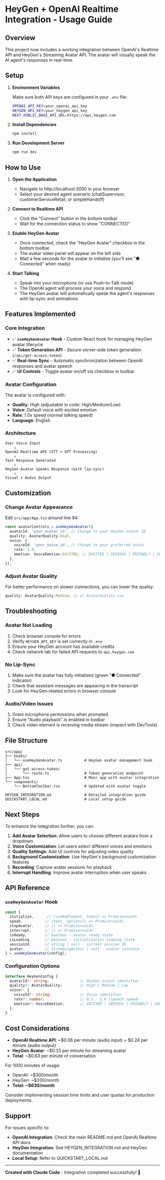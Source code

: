 # HeyGen + OpenAI Realtime Integration - Usage Guide

## Overview

This project now includes a working integration between OpenAI's Realtime API and HeyGen's Streaming Avatar API. The avatar will visually speak the AI agent's responses in real-time.

## Setup

1. **Environment Variables**

   Make sure both API keys are configured in your `.env` file:
   ```bash
   OPENAI_API_KEY=your_openai_api_key
   HEYGEN_API_KEY=your_heygen_api_key
   NEXT_PUBLIC_BASE_API_URL=https://api.heygen.com
   ```

2. **Install Dependencies**
   ```bash
   npm install
   ```

3. **Run Development Server**
   ```bash
   npm run dev
   ```

## How to Use

1. **Open the Application**
   - Navigate to http://localhost:3000 in your browser
   - Select your desired agent scenario (chatSupervisor, customerServiceRetail, or simpleHandoff)

2. **Connect to Realtime API**
   - Click the "Connect" button in the bottom toolbar
   - Wait for the connection status to show "CONNECTED"

3. **Enable HeyGen Avatar**
   - Once connected, check the "HeyGen Avatar" checkbox in the bottom toolbar
   - The avatar video panel will appear on the left side
   - Wait a few seconds for the avatar to initialize (you'll see "● Connected" when ready)

4. **Start Talking**
   - Speak into your microphone (or use Push-to-Talk mode)
   - The OpenAI agent will process your voice and respond
   - The HeyGen avatar will automatically speak the agent's responses with lip-sync and animations

## Features Implemented

### Core Integration
- ✅ **`useHeyGenAvatar` Hook** - Custom React hook for managing HeyGen avatar lifecycle
- ✅ **Token Generation API** - Secure server-side token generation (`/api/get-access-token`)
- ✅ **Real-time Sync** - Automatic synchronization between OpenAI responses and avatar speech
- ✅ **UI Controls** - Toggle avatar on/off via checkbox in toolbar

### Avatar Configuration
The avatar is configured with:
- **Quality**: High (adjustable in code: High/Medium/Low)
- **Voice**: Default voice with excited emotion
- **Rate**: 1.0x speed (normal talking speed)
- **Language**: English

### Architecture
```
User Voice Input
    ↓
OpenAI Realtime API (STT + GPT Processing)
    ↓
Text Response Generated
    ↓
HeyGen Avatar Speaks Response (with lip-sync)
    ↓
Visual + Audio Output
```

## Customization

### Change Avatar Appearance
Edit `src/app/App.tsx` around line 94:
```typescript
const avatarControls = useHeyGenAvatar({
  avatarId: 'your_avatar_id', // Change to your HeyGen avatar ID
  quality: AvatarQuality.High,
  voice: {
    voiceId: 'your_voice_id', // Change to your preferred voice
    rate: 1.0,
    emotion: VoiceEmotion.EXCITED, // EXCITED | SERIOUS | FRIENDLY | SOOTHING | BROADCASTER
  },
});
```

### Adjust Avatar Quality
For better performance on slower connections, you can lower the quality:
```typescript
quality: AvatarQuality.Medium, // or AvatarQuality.Low
```

## Troubleshooting

### Avatar Not Loading
1. Check browser console for errors
2. Verify `HEYGEN_API_KEY` is set correctly in `.env`
3. Ensure your HeyGen account has available credits
4. Check network tab for failed API requests to `api.heygen.com`

### No Lip-Sync
1. Make sure the avatar has fully initialized (green "● Connected" indicator)
2. Check that assistant messages are appearing in the transcript
3. Look for HeyGen-related errors in browser console

### Audio/Video Issues
1. Grant microphone permissions when prompted
2. Ensure "Audio playback" is enabled in toolbar
3. Check video element is receiving media stream (inspect with DevTools)

## File Structure

```
src/app/
├── hooks/
│   └── useHeyGenAvatar.ts          # HeyGen avatar management hook
├── api/
│   └── get-access-token/
│       └── route.ts                # Token generation endpoint
├── App.tsx                         # Main app with avatar integration
└── components/
    └── BottomToolbar.tsx           # Updated with avatar toggle

HEYGEN_INTEGRATION.md               # Detailed integration guide
QUICKSTART_LOCAL.md                 # Local setup guide
```

## Next Steps

To enhance the integration further, you can:

1. **Add Avatar Selection**: Allow users to choose different avatars from a dropdown
2. **Voice Customization**: Let users select different voices and emotions
3. **Quality Settings**: Add UI controls for adjusting video quality
4. **Background Customization**: Use HeyGen's background customization features
5. **Recording**: Capture avatar sessions for playback
6. **Interrupt Handling**: Improve avatar interruption when user speaks

## API Reference

### `useHeyGenAvatar` Hook

```typescript
const {
  initialize,      // (videoElement, token) => Promise<void>
  speak,          // (text, options?) => Promise<void>
  stopAvatar,     // () => Promise<void>
  interrupt,      // () => Promise<void>
  isReady,        // boolean - avatar ready state
  isLoading,      // boolean - initialization loading state
  sessionId,      // string | null - current session ID
  avatar,         // StreamingAvatar | null - avatar instance
} = useHeyGenAvatar(config);
```

### Configuration Options

```typescript
interface HeyGenConfig {
  avatarId?: string;              // HeyGen avatar identifier
  quality?: AvatarQuality;        // High | Medium | Low
  voice?: {
    voiceId?: string;             // Voice identifier
    rate?: number;                // 0.5 - 2.0 (speech speed)
    emotion?: VoiceEmotion;       // EXCITED | SERIOUS | FRIENDLY | SOOTHING | BROADCASTER
  };
}
```

## Cost Considerations

- **OpenAI Realtime API**: ~$0.06 per minute (audio input) + $0.24 per minute (audio output)
- **HeyGen Avatar**: ~$0.33 per minute for streaming avatar
- **Total**: ~$0.63 per minute of conversation

For 1000 minutes of usage:
- OpenAI: ~$300/month
- HeyGen: ~$330/month
- **Total: ~$630/month**

Consider implementing session time limits and user quotas for production deployments.

## Support

For issues specific to:
- **OpenAI Integration**: Check the main README.md and OpenAI Realtime API docs
- **HeyGen Integration**: See HEYGEN_INTEGRATION.md and HeyGen documentation
- **Local Setup**: Refer to QUICKSTART_LOCAL.md

---

**Created with Claude Code** - Integration completed successfully! 🎉
